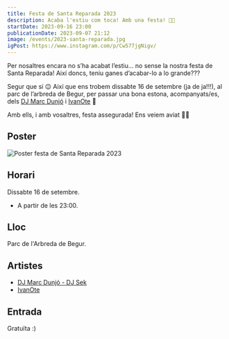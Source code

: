 ```yaml
---
title: Festa de Santa Reparada 2023
description: Acaba l'estiu com toca! Amb una festa! 🌅🎉
startDate: 2023-09-16 23:00
publicationDate: 2023-09-07 21:12
image: /events/2023-santa-reparada.jpg
igPost: https://www.instagram.com/p/Cw577jgNigv/
---
```


Per nosaltres encara no s’ha acabat l’estiu… no sense la nostra festa de Santa Reparada! Així doncs, teniu ganes d’acabar-lo a lo grande???

Segur que sí 😉 Així que ens trobem dissabte 16 de setembre (ja de ja!!!), al parc de l’arbreda de Begur, per passar una bona estona, acompanyats/es, dels [DJ Marc Dunjó](https://www.instagram.com/marcdunjo) i [IvanOte](https://www.instagram.com/ivanote) 🤩

Amb ells, i amb vosaltres, festa assegurada! Ens veiem aviat 🫶🏽

## Poster

![Poster festa de Santa Reparada 2023](/events/2023-santa-reparada.jpg)

## Horari

Dissabte 16 de setembre.

- A partir de les 23:00.

## Lloc

Parc de l'Arbreda de Begur.

## Artistes

- [DJ Marc Dunjó - DJ Sek](https://www.instagram.com/marcdunjo)
- [IvanOte](https://www.instagram.com/ivanote)

## Entrada

Gratuïta :)
